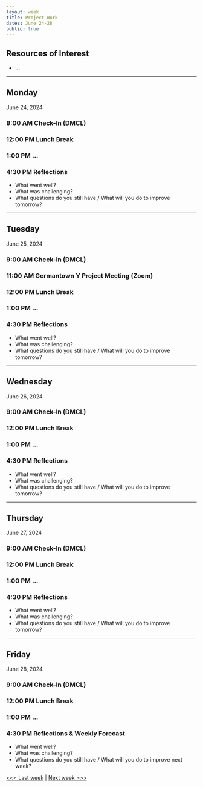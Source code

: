 ```yaml
---
layout: week
title: Project Work
dates: June 24-28
public: true
---
```


## Resources of Interest
- ...

---

## Monday
June 24, 2024

### 9:00 AM Check-In (DMCL)

### 12:00 PM Lunch Break

### 1:00 PM ...

### 4:30 PM Reflections
- What went well?
- What was challenging?
- What questions do you still have / What will you do to improve tomorrow?

---

## Tuesday
June 25, 2024

### 9:00 AM Check-In (DMCL)

### 11:00 AM Germantown Y Project Meeting (Zoom)

### 12:00 PM Lunch Break

### 1:00 PM ...

### 4:30 PM Reflections
- What went well?
- What was challenging?
- What questions do you still have / What will you do to improve tomorrow?

---

## Wednesday
June 26, 2024

### 9:00 AM Check-In (DMCL)

### 12:00 PM Lunch Break

### 1:00 PM ...

### 4:30 PM Reflections
- What went well?
- What was challenging?
- What questions do you still have / What will you do to improve tomorrow?

---

## Thursday
June 27, 2024

### 9:00 AM Check-In (DMCL)

### 12:00 PM Lunch Break

### 1:00 PM  ...

### 4:30 PM Reflections
- What went well?
- What was challenging?
- What questions do you still have / What will you do to improve tomorrow?

---

## Friday
June 28, 2024

### 9:00 AM Check-In (DMCL)

### 12:00 PM Lunch Break

### 1:00 PM ...

### 4:30 PM Reflections & Weekly Forecast
- What went well?
- What was challenging?
- What questions do you still have / What will you do to improve next week?


[<<< Last week](03-work) | [Next week >>>](05-work)
